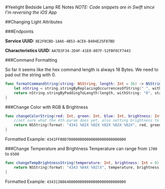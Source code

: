 #Yeelight Bedside Lamp RE Notes
*NOTE: Code snippets are in Swift since I'm reversing the iOS App*

##Changing Light Attributes

###Endpoints

**Service UUID:** `8E2F0CBD-1A66-4B53-ACE6-B494E25F87BD`

**Characteristics UUID:** `AA7D3F34-2D4F-41E0-807F-52FBF8CF7443`


###Command Formatting

So far it seems like the hex command length is always 18 Bytes. We need to pad out the string with 0.
```swift
func formatCommandString(string: NSString, length: Int = 36) -> NSString {
    let nString = string.stringByReplacingOccurrencesOfString(" ", withString: "")
    return nString.stringByPaddingToLength(length, withString: "0", startingAtIndex: 0)
}
```

###Change Color with RGB & Brightness
```swift
func changeColorString(red: Int, green: Int, blue: Int, brightness: Int = 0) -> NSString {
    //not sure what the 4th param does yet, also setting brightness to 0 will have no effect
    return NSString(format: "4341 %02X %02X %02X %02X %02X", red, green, blue, 0, brightness)
}
```
Formatted Example: `4341FF00D700000000000000000000000000`

###Change Temperature and Brightness
Temperature can range from `1700` to `6500`
```swift
func changeTempBrightnessString(temperature: Int, brightness: Int = 0) -> NSString {
    return NSString(format: "4343 %04X %02lX", temperature, brightness)
}
```
Formatted Example: `434313886400000000000000000000000000`
